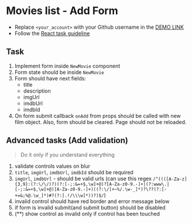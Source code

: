 # Movies list - Add Form

- Replace `<your_account>` with your Github username in the
  [DEMO LINK](https://haiduk2019.github.io/react_movies-list-add-form/)
- Follow the [React task guideline](https://github.com/mate-academy/react_task-guideline#react-tasks-guideline)

## Task

1. Implement form inside `NewMovie` component
1. Form state should be inside `NewMovie`
1. Form should have next fields:
   - title
   - description
   - imgUrl
   - imdbUrl
   - imdbId
1. On form submit callback `onAdd` from props should be called with new film object.
   Also, form should be cleared. Page should not be reloaded.

## Advanced tasks (Add validation)

> Do it only if you understand everything

1. validate controls values on blur
1. `title`, `imgUrl`, `imdbUrl`, `imdbId` should be required
1. `imgUrl`, `imdbUrl` - should be valid urls (can use this regex `/^((([A-Za-z]{3,9}:(?:\/\/)?)(?:[-;:&=+$,\w]+@)?[A-Za-z0-9.-]+|(?:www\.|[-;:&=+$,\w]+@)[A-Za-z0-9.-]+)((?:\/[+~%/.\w-_]*)?\??(?:[-+=&;%@.\w_]*)#?(?:[.!/\\\w]*))?)$/`)
1. invalid control should have red border and error message below
1. if form is invalid submit(and submit button) should be disabled
1. (\*\*) show control as invalid only if control has been touched
